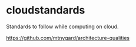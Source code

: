 # cloudstandards
Standards to follow while computing on cloud.

https://github.com/mtnygard/architecture-qualities
